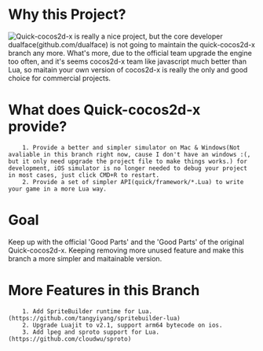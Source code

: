Why this Project?
=================
![Quick-cocos2d-x](https://github.com/dualface/v3quick) is really a nice project, but the core developer dualface(github.com/dualface) is not going to maintain the quick-cocos2d-x branch any more. What's more, due to the official team upgrade the engine too often, and it's seems cocos2d-x team like javascript much better than Lua, so maitain your own version of cocos2d-x is really the only and good choice for commercial projects.

What does Quick-cocos2d-x provide?
================
        
        1. Provide a better and simpler simulator on Mac & Windows(Not avaliable in this branch right now, cause I don't have an windows :(, but it only need upgrade the project file to make things works.) for development, iOS simulator is no longer needed to debug your project in most cases, just click CMD+R to restart.
        2. Provide a set of simpler API(quick/framework/*.Lua) to write your game in a more Lua way.
        
Goal
==================
Keep up with the official 'Good Parts' and the 'Good Parts' of the original Quick-cocos2d-x.
Keeping removing more unused feature and make this branch a more simpler and maitainable version.


More Features in this Branch
===========================

        1. Add SpriteBuilder runtime for Lua. (https://github.com/tangyiyang/spritebuilder-lua)
        2. Upgrade Luajit to v2.1, support arm64 bytecode on ios.
        3. Add lpeg and sproto support for Lua. (https://github.com/cloudwu/sproto)
